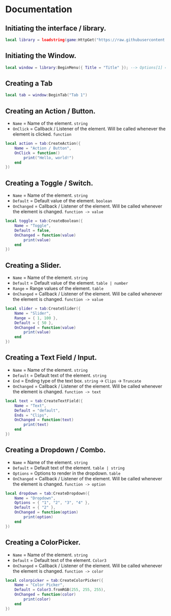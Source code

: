 # Documentation

## Initiating the interface / library.
```lua
local library = loadstring(game:HttpGet("https://raw.githubusercontent.com/Iujan/RainV2Interface/main/Interface.lua", true))()
```

## Initiating the Window.
```lua
local window = library:BeginMenu({ Title = "Title" }); --> Options[1] = Title (Only one option needed, set to default if not passed)
```

## Creating a Tab
```lua
local tab = window:BeginTab("Tab 1")
```

## Creating an Action / Button.
* `Name`      = Name of the element.    `string`
* `OnClick`   = Callback / Listener of the element. Will be called whenever the element is clicked.    `function`

```lua
local action = tab:CreateAction({
    Name = "Action / Button",
    OnClick = function() 
        print("Hello, world!")    
    end
})
```

## Creating a Toggle / Switch.
* `Name`      = Name of the element.  `string`
* `Default`   = Default value of the element. `boolean`
* `OnChanged` = Callback / Listener of the element. Will be called whenever the element is changed. `function -> value`

```lua
local toggle = tab:CreateBoolean({
    Name = "Toggle",
    Default = false,
    OnChanged = function(value) 
        print(value)
    end
})
```

## Creating a Slider.
* `Name`      = Name of the element.  `string`
* `Default`   = Default value of the element. `table | number`
* `Range`     = Range values of the element.  `table`
* `OnChanged` = Callback / Listener of the element. Will be called whenever the element is changed. `function -> value` 

```lua
local slider = tab:CreateSlider({
    Name = "Slider",
    Range = { 1, 100 },
    Default = { 50 },
    OnChanged = function(value) 
        print(value)
    end
})
```

## Creating a Text Field / Input.
* `Name`      = Name of the element.  `string`
* `Default`   = Default text of the element. `string`
* `End`       = Ending type of the text box. `string` -> `Clips` -> `Truncate`
* `OnChanged` = Callback / Listener of the element. Will be called whenever the element is changed. `function -> text` 

```lua
local text = tab:CreateTextField({
    Name = "Text",
    Default = "default",
    Ends = "Clips",
    OnChanged = function(text) 
        print(text)
    end
})
```

## Creating a Dropdown / Combo.
* `Name`      = Name of the element.  `string`
* `Default`   = Default text of the element. `table | string`
* `Options`   = Options to render in the dropdown. `table`
* `OnChanged` = Callback / Listener of the element. Will be called whenever the element is changed. `function -> option` 

```lua
local dropdown = tab:CreateDropdown({
    Name = "Dropdown",
    Options = { "1", "2", "3", "4" },
    Default = { "2" },
    OnChanged = function(option) 
        print(option)
    end
})
```

## Creating a ColorPicker.
* `Name`      = Name of the element.  `string`
* `Default`   = Default text of the element. `Color3`
* `OnChanged` = Callback / Listener of the element. Will be called whenever the element is changed. `function -> color` 

```lua
local colorpicker = tab:CreateColorPicker({
    Name = "Color Picker",
    Default = Color3.fromRGB(255, 255, 255),
    OnChanged = function(color) 
        print(color)
    end
})
```
